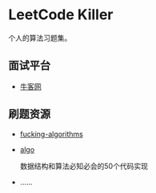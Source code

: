 # LeetCode Killer

个人的算法习题集。

## 面试平台

- [牛客网](https://www.nowcoder.com/activity/oj)

## 刷题资源

- [fucking-algorithms](https://github.com/labuladong/fucking-algorithm)

- [algo](https://github.com/wangzheng0822/algo)

  数据结构和算法必知必会的50个代码实现

- ……

### 

